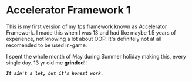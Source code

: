 # Accelerator Framework 1

This is my first version of my fps framework known as Accelerator Framework.
I made this when I was 13 and had like maybe 1.5 years of experience, not knowing a lot about OOP.
It's definitely not at all recomended to be used in-game.

I spent the whole month of May during Summer holiday making this, every single day.
13 yr old me **grinded**!!

***`It ain't a lot, but it's honest work.`***
